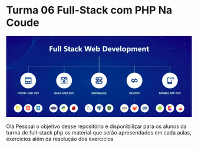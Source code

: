 # Turma 06 Full-Stack com PHP Na Coude

<img src="fullstack-development.png" />


<p>Olá Pessoal o objetivo desse repositório é disponibilizar para os alunos da turma de full-stack php os material que serão apresendados em cada aulas, exercicios
além da resolução dos exercícios</p>



